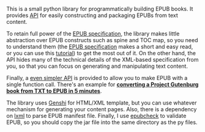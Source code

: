 This is a small python library for programmatically building EPUB books. It provides [API](http://code.google.com/p/python-epub-builder/source/browse/trunk/epub.py) for easily constructing and packaging EPUBs from text content.

To retain full power of the [EPUB specification](http://www.idpf.org/specs.htm), the library makes little abstraction over EPUB constructs such as spine and TOC map, so you need to understand them (the [EPUB specification](http://www.idpf.org/specs.htm) makes a short and easy read, or you can use this [tutorial](http://www.ibm.com/developerworks/xml/tutorials/x-epubtut/index.html)) to get the most out of it. On the other hand, the API hides many of the technical details of the XML-based specification from you, so that you can focus on generating and manipulating text content.

Finally, a [even simpler API](http://code.google.com/p/python-epub-builder/source/browse/trunk/ez_epub.py) is provided to allow you to make EPUB with a single function call. There's an example for **[converting a Project Gutenburg book from TXT to EPUB in 5 minutes](https://code.google.com/p/python-epub-builder/wiki/CreateEpubIn5Min)**.

The library uses [Genshi](http://genshi.edgewall.org/) for HTML/XML template, but you can use whatever mechanism for generating your content pages. Also, there is a dependency on [lxml](http://codespeak.net/lxml/) to parse EPUB manifest file. Finally, I use [epubcheck](http://code.google.com/p/epubcheck/) to validate EPUB, so you should copy the jar file into the same directory as the py files.